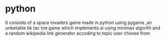 # python
It consists of a space invaders game made in python using pygame ,an unbetable tik tac toe game which implements ai using minimax algorith and a random wikipedia link generator accoding to topic user choose from
